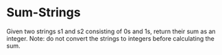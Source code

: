 # Sum-Strings
Given two strings s1 and s2 consisting of 0s and 1s, return their sum as an integer. Note: do not convert the strings to integers before calculating the sum.
